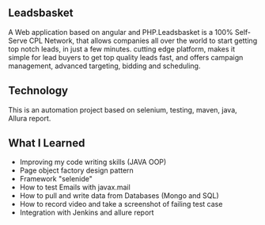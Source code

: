 ## Leadsbasket

A Web application based on angular and PHP.Leadsbasket is a 100% Self-Serve CPL Network, 
that allows companies all over the world to start getting top notch leads, in just a few minutes. 
cutting edge platform, makes it simple for lead buyers to get top quality leads fast, and offers campaign management,
advanced targeting, bidding and scheduling.

## Technology
This is an automation project based on selenium, testing, maven, java, Allura report.

## What I Learned 

* Improving my code writing skills (JAVA OOP)
* Page object factory design pattern
* Framework "selenide"  
* How to test Emails with javax.mail 
* How to pull and write data from Databases (Mongo and SQL)
* How to record video and take a screenshot of failing test case
* Integration with Jenkins and allure report  
